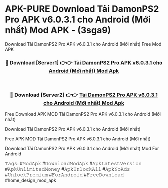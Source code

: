 # APK-PURE Download Tải DamonPS2 Pro APK v6.0.3.1 cho Android (Mới nhất) Mod APK - (3sga9)
Download Tải DamonPS2 Pro APK v6.0.3.1 cho Android (Mới nhất) Free Mod APK

<div align="center">
<h3>🔴 Download [Server1] 👉👉 <a href="https://apk-comot.site?title=Tải_DamonPS2_Pro_APK_v6.0.3.1_cho_Android_(Mới_nhất)">Tải DamonPS2 Pro APK v6.0.3.1 cho Android (Mới nhất) Mod Apk</a></h3><br>

<h3>🔴 Download [Server2] 👉👉 <a href="https://apk-comot.site?title=Tải_DamonPS2_Pro_APK_v6.0.3.1_cho_Android_(Mới_nhất)">Tải DamonPS2 Pro APK v6.0.3.1 cho Android (Mới nhất) Mod Apk</a></h3>
</div>


Free Download APK MOD Tải DamonPS2 Pro APK v6.0.3.1 cho Android (Mới nhất)

Download Tải DamonPS2 Pro APK v6.0.3.1 cho Android (Mới nhất) 

Free APK MOD Tải DamonPS2 Pro APK v6.0.3.1 cho Android (Mới nhất) 

Download Tải DamonPS2 Pro APK v6.0.3.1 cho Android (Mới nhất) Mod For Android

𝚃𝚊𝚐𝚜: #𝙼𝚘𝚍𝙰𝚙𝚔 #𝙳𝚘𝚠𝚗𝚕𝚘𝚊𝚍𝙼𝚘𝚍𝙰𝚙𝚔 #𝙰𝚙𝚔𝙻𝚊𝚝𝚎𝚜𝚝𝚅𝚎𝚛𝚜𝚒𝚘𝚗 #𝙰𝚙𝚔𝚄𝚗𝚕𝚒𝚖𝚒𝚝𝚎𝚍𝙼𝚘𝚗𝚎𝚢 #𝙰𝚙𝚔𝚄𝚗𝚕𝚘𝚌𝚔𝙰𝚕𝚕 #𝙰𝚙𝚔𝙽𝚘𝙰𝚍𝚜 #𝚄𝚗𝚕𝚘𝚌𝚔𝙿𝚛𝚎𝚖𝚒𝚞𝚖 #𝙵𝚘𝚛𝙰𝚗𝚍𝚛𝚘𝚒𝚍 #𝙵𝚛𝚎𝚎𝙳𝚘𝚠𝚗𝚕𝚘𝚊𝚍 #home_design_mod_apk